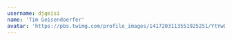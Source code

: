 ```yaml
---
username: djgeisi
name: 'Tim Geisendoerfer'
avatar: 'https://pbs.twimg.com/profile_images/1417203113551925251/YtYwDdMt_normal.jpg'
---
```

